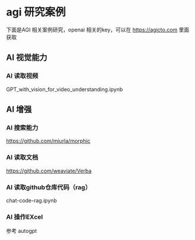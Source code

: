 

# agi 研究案例
下面是AGI 相关案例研究，openai 相关的key，可以在 https://agicto.com 里面获取

## AI 视觉能力

###  AI 读取视频
GPT_with_vision_for_video_understanding.ipynb

## AI 增强

### AI 搜索能力
https://github.com/miurla/morphic

### AI 读取文档
https://github.com/weaviate/Verba

### AI 读取github仓库代码（rag）

chat-code-rag.ipynb


### AI 操作EXcel

参考 autogpt